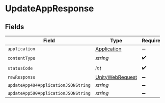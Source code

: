 # UpdateAppResponse


## Fields

| Field                                                                                                            | Type                                                                                                             | Required                                                                                                         | Description                                                                                                      |
| ---------------------------------------------------------------------------------------------------------------- | ---------------------------------------------------------------------------------------------------------------- | ---------------------------------------------------------------------------------------------------------------- | ---------------------------------------------------------------------------------------------------------------- |
| `application`                                                                                                    | [Application](../../models/shared/Application.md)                                                                | :heavy_minus_sign:                                                                                               | Ok                                                                                                               |
| `contentType`                                                                                                    | *string*                                                                                                         | :heavy_check_mark:                                                                                               | N/A                                                                                                              |
| `statusCode`                                                                                                     | *int*                                                                                                            | :heavy_check_mark:                                                                                               | N/A                                                                                                              |
| `rawResponse`                                                                                                    | [UnityWebRequest](https://docs.unity3d.com/2021.3/Documentation/ScriptReference/Networking.UnityWebRequest.html) | :heavy_minus_sign:                                                                                               | N/A                                                                                                              |
| `updateApp404ApplicationJSONString`                                                                              | *string*                                                                                                         | :heavy_minus_sign:                                                                                               | N/A                                                                                                              |
| `updateApp500ApplicationJSONString`                                                                              | *string*                                                                                                         | :heavy_minus_sign:                                                                                               | N/A                                                                                                              |